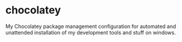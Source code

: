 # chocolatey
My Chocolatey package management configuration for automated and unattended installation of my development tools and stuff on windows.
